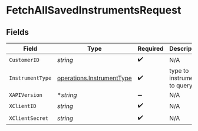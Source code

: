 # FetchAllSavedInstrumentsRequest


## Fields

| Field                                                                  | Type                                                                   | Required                                                               | Description                                                            |
| ---------------------------------------------------------------------- | ---------------------------------------------------------------------- | ---------------------------------------------------------------------- | ---------------------------------------------------------------------- |
| `CustomerID`                                                           | *string*                                                               | :heavy_check_mark:                                                     | N/A                                                                    |
| `InstrumentType`                                                       | [operations.InstrumentType](../../models/operations/instrumenttype.md) | :heavy_check_mark:                                                     | type to instrument to query                                            |
| `XAPIVersion`                                                          | **string*                                                              | :heavy_minus_sign:                                                     | N/A                                                                    |
| `XClientID`                                                            | *string*                                                               | :heavy_check_mark:                                                     | N/A                                                                    |
| `XClientSecret`                                                        | *string*                                                               | :heavy_check_mark:                                                     | N/A                                                                    |